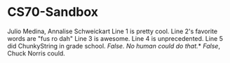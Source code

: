 # CS70-Sandbox
Julio Medina, Annalise Schweickart
Line 1 is pretty cool.
Line 2's favorite words are "fus ro dah"
Line 3 is awesome.
Line 4 is unprecedented.
Line 5 did ChunkyString in grade school. *False. No human could do that.** _False_, Chuck Norris could.
